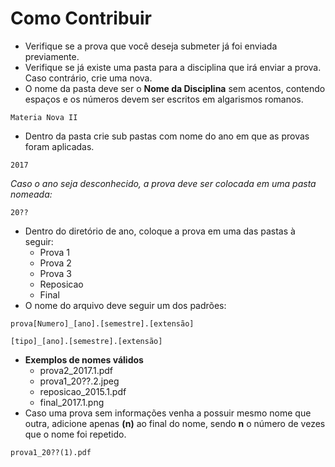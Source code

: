# Como Contribuir 

* Verifique se a prova que você deseja submeter já foi enviada previamente.
* Verifique se já existe uma pasta para a disciplina que irá enviar a prova. Caso contrário, crie uma nova.
* O nome da pasta deve ser o **Nome da Disciplina** sem acentos, contendo espaços e os números devem ser escritos em algarismos romanos.
```
Materia Nova II
```

* Dentro da pasta crie sub pastas com nome do ano em que as provas foram aplicadas.
```
2017
```
*Caso o ano seja desconhecido, a prova deve ser colocada em uma pasta nomeada:*
```
20??
```

* Dentro do diretório de ano, coloque a prova em uma das pastas à seguir:
	* Prova 1
	* Prova 2
	* Prova 3
	* Reposicao
	* Final
* O nome do arquivo deve seguir um dos padrões:
```
prova[Numero]_[ano].[semestre].[extensão]
```
```
[tipo]_[ano].[semestre].[extensão]
```
* **Exemplos de nomes válidos**
	* prova2_2017.1.pdf
	* prova1_20??.2.jpeg
	* reposicao_2015.1.pdf
	* final_2017.1.png
* Caso uma prova sem informações venha a possuir mesmo nome que outra, adicione apenas **(n)** ao final do nome, sendo **n** o número de vezes que o nome foi repetido.
```
prova1_20??(1).pdf
```

